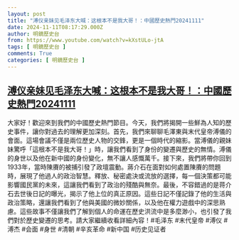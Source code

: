 ```yaml
---
layout: post
title: "溥仪亲妹见毛泽东大喊：这根本不是我大哥！：中國歷史熱門20241111"
date: 2024-11-11T08:17:29.000Z
author: 明鏡歷史台
from: https://www.youtube.com/watch?v=kXstULo-jtA
tags: [ 明鏡歷史台 ]
comments: True
categories: [ 明鏡歷史台 ]
---
```

<!--1731313049000-->
[溥仪亲妹见毛泽东大喊：这根本不是我大哥！：中國歷史熱門20241111](https://www.youtube.com/watch?v=kXstULo-jtA)
------

<div>
大家好！歡迎來到我們的中國歷史熱門節目。今天，我們將揭開一些鮮為人知的歷史事件，讓你對過去的理解更加深刻。首先，我們來聊聊毛澤東與末代皇帝溥儀的會面。這場會議不僅是兩位歷史人物的交鋒，更是一個時代的縮影。當溥儀的親妹妹驚呼「這根本不是我大哥！」時，讓我們看到了身份的變遷與歷史的無情。溥儀的身世以及他在新中國的身份變化，無不讓人感慨萬千。接下來，我們將帶你回到1933年，當時陳賡的被捕引發了政壇震動。蔣介石在面對如何處置陳賡的問題時，展現了他過人的政治智慧。釋放、秘密處決或流放的選擇，每一個決策都可能影響國民黨的未來，這讓我們看到了政治的殘酷與無奈。最後，不容錯過的是蒋介石去世後日記的曝光，揭示了他上位的真正原因。這些日記不僅記錄了他的生活與政治策略，還讓我們看到了他與美國的微妙關係，以及他在權力遊戲中的深思熟慮。這些故事不僅讓我們了解到個人的命運在歷史洪流中是多麼渺小，也引發了我們對於歷史變遷的思考。請大家繼續收看詳細內容！#毛泽东 #末代皇帝 #溥仪 #溥杰 #会面 #身世 #清朝 #辛亥革命 #新中国 #历史见证者
</div>
